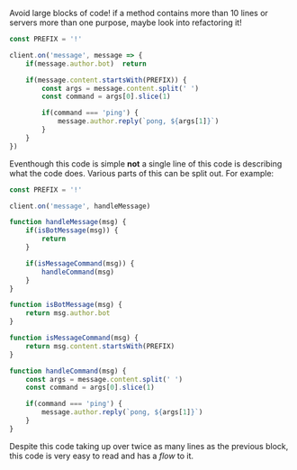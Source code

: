 Avoid large blocks of code! if a method contains more than 10 lines or servers more than one purpose, maybe look into refactoring it!

```js
const PREFIX = '!'

client.on('message', message => {
    if(message.author.bot)  return

    if(message.content.startsWith(PREFIX)) {
        const args = message.content.split(' ')
        const command = args[0].slice(1)

        if(command === 'ping') {
            message.author.reply(`pong, ${args[1]}`)
        }
    }
})
```

Eventhough this code is simple **not** a single line of this code is describing what the code does. Various parts of this can be split out. For example:

```js
const PREFIX = '!'

client.on('message', handleMessage)

function handleMessage(msg) {
    if(isBotMessage(msg)) {
        return
    }

    if(isMessageCommand(msg)) {
        handleCommand(msg)
    }
}

function isBotMessage(msg) {
    return msg.author.bot
}

function isMessageCommand(msg) {
    return msg.content.startsWith(PREFIX)
}

function handleCommand(msg) {
    const args = message.content.split(' ')
    const command = args[0].slice(1)

    if(command === 'ping') {
        message.author.reply(`pong, ${args[1]}`)
    }
}
```

Despite this code taking up over twice as many lines as the previous block, this code is very easy to read and has a *flow* to it.
